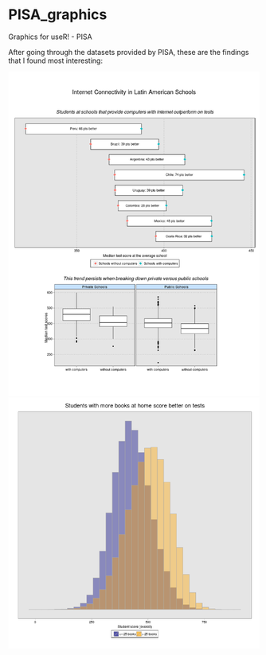 PISA_graphics
=============

Graphics for useR! - PISA


After going through the datasets provided by PISA, these are the findings that I found most interesting:



<img src=https://github.com/patrick-miller/PISA-graphics/raw/master/data/InternetLatinAmerica.png />




<img src=https://github.com/patrick-miller/PISA-graphics/raw/master/data/BooksInequality.png />

